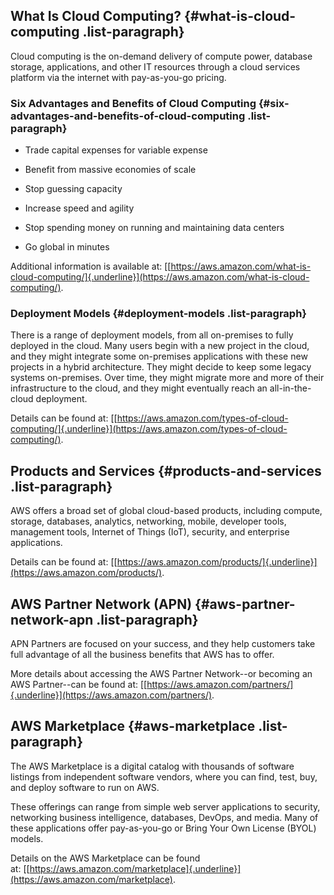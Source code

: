 What Is Cloud Computing? {#what-is-cloud-computing .list-paragraph}
------------------------

Cloud computing is the on-demand delivery of compute power, database
storage, applications, and other IT resources through a cloud services
platform via the internet with pay-as-you-go pricing.

### Six Advantages and Benefits of Cloud Computing {#six-advantages-and-benefits-of-cloud-computing .list-paragraph}

-   Trade capital expenses for variable expense

-   Benefit from massive economies of scale

-   Stop guessing capacity

-   Increase speed and agility

-   Stop spending money on running and maintaining data centers

-   Go global in minutes

Additional information is available
at: [[https://aws.amazon.com/what-is-cloud-computing/]{.underline}](https://aws.amazon.com/what-is-cloud-computing/).

### Deployment Models {#deployment-models .list-paragraph}

There is a range of deployment models, from all on-premises to fully
deployed in the cloud. Many users begin with a new project in the cloud,
and they might integrate some on-premises applications with these new
projects in a hybrid architecture. They might decide to keep some legacy
systems on-premises. Over time, they might migrate more and more of
their infrastructure to the cloud, and they might eventually reach an
all-in-the-cloud deployment.

Details can be found
at: [[https://aws.amazon.com/types-of-cloud-computing/]{.underline}](https://aws.amazon.com/types-of-cloud-computing/).

Products and Services {#products-and-services .list-paragraph}
---------------------

AWS offers a broad set of global cloud-based products, including
compute, storage, databases, analytics, networking, mobile, developer
tools, management tools, Internet of Things (IoT), security, and
enterprise applications.

Details can be found
at: [[https://aws.amazon.com/products/]{.underline}](https://aws.amazon.com/products/).

AWS Partner Network (APN) {#aws-partner-network-apn .list-paragraph}
-------------------------

APN Partners are focused on your success, and they help customers take
full advantage of all the business benefits that AWS has to offer.

More details about accessing the AWS Partner Network\--or becoming an
AWS Partner\--can be found
at: [[https://aws.amazon.com/partners/]{.underline}](https://aws.amazon.com/partners/).

AWS Marketplace {#aws-marketplace .list-paragraph}
---------------

The AWS Marketplace is a digital catalog with thousands of software
listings from independent software vendors, where you can find, test,
buy, and deploy software to run on AWS.

These offerings can range from simple web server applications to
security, networking business intelligence, databases, DevOps, and
media. Many of these applications offer pay-as-you-go or Bring Your Own
License (BYOL) models.

Details on the AWS Marketplace can be found
at: [[https://aws.amazon.com/marketplace]{.underline}](https://aws.amazon.com/marketplace).

